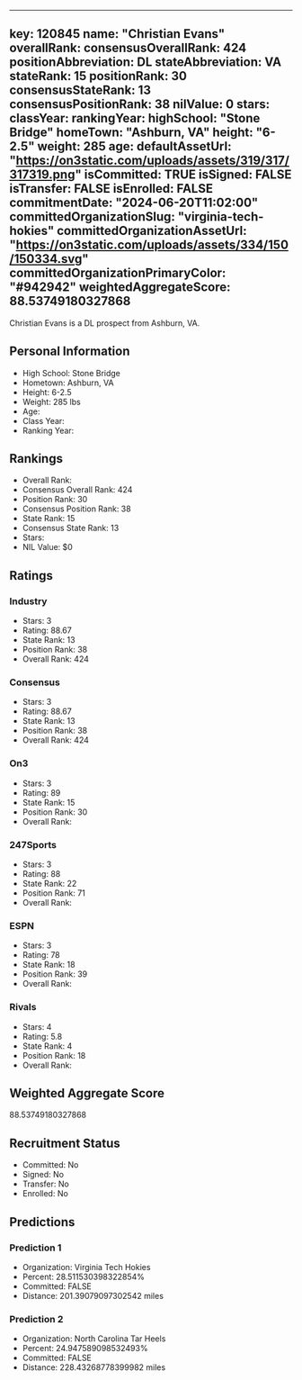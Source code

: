 ---
  key: 120845
  name: "Christian Evans"
  overallRank: 
  consensusOverallRank: 424
  positionAbbreviation: DL
  stateAbbreviation: VA
  stateRank: 15
  positionRank: 30
  consensusStateRank: 13
  consensusPositionRank: 38
  nilValue: 0
  stars: 
  classYear: 
  rankingYear: 
  highSchool: "Stone Bridge"
  homeTown: "Ashburn, VA"
  height: "6-2.5"
  weight: 285
  age: 
  defaultAssetUrl: "https://on3static.com/uploads/assets/319/317/317319.png"
  isCommitted: TRUE
  isSigned: FALSE
  isTransfer: FALSE
  isEnrolled: FALSE
  commitmentDate: "2024-06-20T11:02:00"
  committedOrganizationSlug: "virginia-tech-hokies"
  committedOrganizationAssetUrl: "https://on3static.com/uploads/assets/334/150/150334.svg"
  committedOrganizationPrimaryColor: "#942942"
  weightedAggregateScore: 88.53749180327868
  ---
  
  Christian Evans is a DL prospect from Ashburn, VA.
  
  ## Personal Information
  - High School: Stone Bridge
  - Hometown: Ashburn, VA
  - Height: 6-2.5
  - Weight: 285 lbs
  - Age: 
  - Class Year: 
  - Ranking Year: 
  
  ## Rankings
  - Overall Rank: 
  - Consensus Overall Rank: 424
  - Position Rank: 30
  - Consensus Position Rank: 38
  - State Rank: 15
  - Consensus State Rank: 13
  - Stars: 
  - NIL Value: $0
  
  ## Ratings
  
  ### Industry
  - Stars: 3
  - Rating: 88.67
  - State Rank: 13
  - Position Rank: 38
  - Overall Rank: 424
  
  ### Consensus
  - Stars: 3
  - Rating: 88.67
  - State Rank: 13
  - Position Rank: 38
  - Overall Rank: 424
  
  ### On3
  - Stars: 3
  - Rating: 89
  - State Rank: 15
  - Position Rank: 30
  - Overall Rank: 
  
  ### 247Sports
  - Stars: 3
  - Rating: 88
  - State Rank: 22
  - Position Rank: 71
  - Overall Rank: 
  
  ### ESPN
  - Stars: 3
  - Rating: 78
  - State Rank: 18
  - Position Rank: 39
  - Overall Rank: 
  
  ### Rivals
  - Stars: 4
  - Rating: 5.8
  - State Rank: 4
  - Position Rank: 18
  - Overall Rank: 
  
  ## Weighted Aggregate Score
  88.53749180327868
  
  ## Recruitment Status
  - Committed: No
  - Signed: No
  - Transfer: No
  - Enrolled: No
  
  
  
  ## Predictions
  
  ### Prediction 1
  - Organization: Virginia Tech Hokies
  - Percent: 28.511530398322854%
  - Committed: FALSE
  - Distance: 201.39079097302542 miles
  
  ### Prediction 2
  - Organization: North Carolina Tar Heels
  - Percent: 24.947589098532493%
  - Committed: FALSE
  - Distance: 228.43268778399982 miles
  